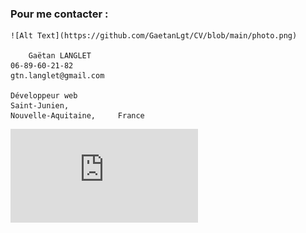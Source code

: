 ### Pour me contacter :

	![Alt Text](https://github.com/GaetanLgt/CV/blob/main/photo.png)
	
      	Gaëtan LANGLET
	06-89-60-21-82
	gtn.langlet@gmail.com
    
	Développeur web
   	Saint-Junien,
	Nouvelle-Aquitaine, 	France
	
![Alt Text](https://github.com/GaetanLgt/CV/blob/main/cv_Gaetan_LANGLET_Developpeur-full-stack.pdf)
